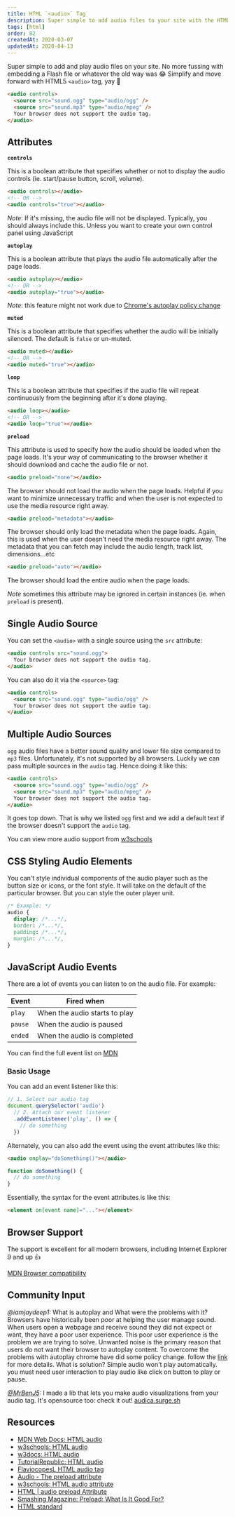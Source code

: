```yaml
---
title: HTML `<audio>` Tag
description: Super simple to add audio files to your site with the HTML audio tag.
tags: [html]
order: 82
createdAt: 2020-03-07
updatedAt: 2020-04-13
---
```


Super simple to add and play audio files on your site. No more fussing with embedding a Flash file or whatever the old way was 😂 Simplify and move forward with HTML5 `<audio>` tag, yay 🎉

```html
<audio controls>
  <source src="sound.ogg" type="audio/ogg" />
  <source src="sound.mp3" type="audio/mpeg" />
  Your browser does not support the audio tag.
</audio>
```

## Attributes

**`controls`**

This is a boolean attribute that specifies whether or not to display the audio controls (ie. start/pause button, scroll, volume).

```html
<audio controls></audio>
<!-- OR -->
<audio controls="true"></audio>
```

_Note_: If it's missing, the audio file will not be displayed. Typically, you should always include this. Unless you want to create your own control panel using JavaScript

**`autoplay`**

This is a boolean attribute that plays the audio file automatically after the page loads.

```html
<audio autoplay></audio>
<!-- OR -->
<audio autoplay="true"></audio>
```

_Note_: this feature might not work due to [Chrome's autoplay policy change](https://developers.google.com/web/updates/2017/09/autoplay-policy-changes)

**`muted`**

This is a boolean attribute that specifies whether the audio will be initially silenced. The default is `false` or un-muted.

```html
<audio muted></audio>
<!-- OR -->
<audio muted="true"></audio>
```

**`loop`**

This is a boolean attribute that specifies if the audio file will repeat continuously from the beginning after it's done playing.

```html
<audio loop></audio>
<!-- OR -->
<audio loop="true"></audio>
```

**`preload`**

This attribute is used to specify how the audio should be loaded when the page loads. It's your way of communicating to the browser whether it should download and cache the audio file or not.

```html
<audio preload="none"></audio>
```

The browser should not load the audio when the page loads. Helpful if you want to minimize unnecessary traffic and when the user is not expected to use the media resource right away.

```html
<audio preload="metadata"></audio>
```

The browser should only load the metadata when the page loads. Again, this is used when the user doesn't need the media resource right away. The metadata that you can fetch may include the audio length, track list, dimensions...etc

```html
<audio preload="auto"></audio>
```

The browser should load the entire audio when the page loads.

_Note_ sometimes this attribute may be ignored in certain instances (ie. when `preload` is present).

## Single Audio Source

You can set the `<audio>` with a single source using the `src` attribute:

```html
<audio controls src="sound.ogg">
  Your browser does not support the audio tag.
</audio>
```

You can also do it via the `<source>` tag:

```html
<audio controls>
  <source src="sound.ogg" type="audio/ogg" />
  Your browser does not support the audio tag.
</audio>
```

## Multiple Audio Sources

`ogg` audio files have a better sound quality and lower file size compared to `mp3` files. Unfortunately, it's not supported by all browsers. Luckily we can pass multiple sources in the `audio` tag. Hence doing it like this:

```html
<audio controls>
  <source src="sound.ogg" type="audio/ogg" />
  <source src="sound.mp3" type="audio/mpeg" />
  Your browser does not support the audio tag.
</audio>
```

It goes top down. That is why we listed `ogg` first and we add a default text if the browser doesn't support the `audio` tag.

You can view more audio support from [w3schools](https://www.w3schools.com/html/html5_audio.asp)

## CSS Styling Audio Elements

You can't style individual components of the audio player such as the button size or icons, or the font style. It will take on the default of the particular browser. But you can style the outer player unit.

```css
/* Example: */
audio {
  display: /*...*/,
  border: /*...*/,
  padding: /*...*/,
  margin: /*...*/,
}
```

## JavaScript Audio Events

There are a lot of events you can listen to on the audio file. For example:

| Event   | Fired when                    |
| ------- | ----------------------------- |
| `play`  | When the audio starts to play |
| `pause` | When the audio is paused      |
| `ended` | When the audio is completed   |

You can find the full event list on [MDN](https://developer.mozilla.org/en-US/docs/Web/HTML/Element/audio#Events)

### Basic Usage

You can add an event listener like this:

<!-- prettier-ignore -->
```javascript
// 1. Select our audio tag
document.querySelector('audio')
  // 2. Attach our event listener
  .addEventListener('play', () => {
    // do something
  })
```

Alternately, you can also add the event using the event attributes like this:

```html
<audio onplay="doSomething()"></audio>
```

```javascript
function doSomething() {
  // do something
}
```

Essentially, the syntax for the event attributes is like this:

```html
<element on[event name]="..."></element>
```

## Browser Support

The support is excellent for all modern browsers, including Internet Explorer 9 and up 👍

[MDN Browser compatibility](https://developer.mozilla.org/en-US/docs/Web/HTML/Element/audio#Browser_compatibility)

## Community Input

_@iamjaydeep1:_ What is autoplay and What were the problems with it? Browsers have historically been poor at helping the user manage sound. When users open a webpage and receive sound they did not expect or want, they have a poor user experience. This poor user experience is the problem we are trying to solve. Unwanted noise is the primary reason that users do not want their browser to autoplay content. To overcome the problems with autoplay chrome have did some policy change. follow the [link](https://developers.google.com/web/updates/2016/07/autoplay) for more details. What is solution? Simple audio won't play automatically. you must need user interaction to play audio like click on button to play or pause.

_[@MrBenJ5](https://twitter.com/samantha_ming/status/1236933988293308416?s=21):_ I made a lib that lets you make audio visualizations from your audio tag. It's opensource too: check it out! [audica.surge.sh](audica.surge.sh)

## Resources

- [MDN Web Docs: HTML audio](https://developer.mozilla.org/en-US/docs/Web/HTML/Element/audio)
- [w3schools: HTML audio](https://www.w3schools.com/html/html5_audio.asp)
- [w3docs: HTML audio](https://www.w3docs.com/learn-html/html-audio-tag.html)
- [TutorialRepublic: HTML audio](https://www.tutorialrepublic.com/html-reference/html5-audio-tag.php)
- [FlaviocopesL HTML audio tag](https://flaviocopes.com/html-audio-tag/)
- [Audio - The preload attribute](https://justmarkup.com/articles/2015-08-11-audio-the-preload-attribute/)
- [w3schools: HTML audio attribute](https://www.w3schools.com/tags/att_audio_preload.asp)
- [HTML | audio preload Attribute](https://www.geeksforgeeks.org/html-audio-preload-attribute/)
- [Smashing Magazine: Preload: What Is It Good For?](https://www.smashingmagazine.com/2016/02/preload-what-is-it-good-for/)
- [HTML standard](https://html.spec.whatwg.org/multipage/embedded-content.html#attr-media-preload)
